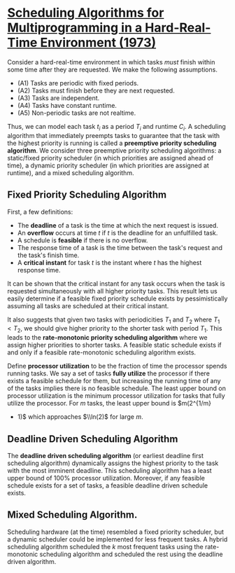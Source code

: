 # [Scheduling Algorithms for Multiprogramming in a Hard-Real-Time Environment (1973)](https://scholar.google.com/scholar?cluster=11972780054098474552&hl=en&as_sdt=0,5)
Consider a hard-real-time environment in which tasks *must* finish within some
time after they are requested. We make the following assumptions.

- (A1) Tasks are periodic with fixed periods.
- (A2) Tasks must finish before they are next requested.
- (A3) Tasks are independent.
- (A4) Tasks have constant runtime.
- (A5) Non-periodic tasks are not realtime.

Thus, we can model each task $t_i$ as a period $T_i$ and runtime $C_i$. A
scheduling algorithm that immediately preempts tasks to guarantee that the task
with the highest priority is running is called a **preemptive priority
scheduling algorithm**. We consider three preemptive priority scheduling
algorithms: a static/fixed priority scheduler (in which priorities are assigned
ahead of time), a dynamic priority scheduler (in which priorities are assigned
at runtime), and a mixed scheduling algorithm.

## Fixed Priority Scheduling Algorithm
First, a few definitions:

- The **deadline** of a task is the time at which the next request is issued.
- An **overflow** occurs at time $t$ if $t$ is the deadline for an unfulfilled
  task.
- A schedule is **feasible** if there is no overflow.
- The response time of a task is the time between the task's request and the
  task's finish time.
- A **critical instant** for task $t$ is the instant where $t$ has the highest
  response time.

It can be shown that the critical instant for any task occurs when the task is
requested simultaneously with all higher priority tasks. This result lets us
easily determine if a feasible fixed priority schedule exists by
pessimistically assuming all tasks are scheduled at their critical instant.

It also suggests that given two tasks with periodicities $T_1$ and $T_2$ where
$T_1 < T_2$, we should give higher priority to the shorter task with period
$T_1$.  This leads to the **rate-monotonic priority scheduling algorithm**
where we assign higher priorities to shorter tasks. A feasible static schedule
exists if and only if a feasible rate-monotonic scheduling algorithm exists.

Define **processor utilization** to be the fraction of time the processor
spends running tasks. We say a set of tasks **fully utilize** the processor if
there exists a feasible schedule for them, but increasing the running time of
any of the tasks implies there is no feasible schedule. The least upper bound
on processor utilization is the minimum processor utilization for tasks that
fully utilize the processor. For $m$ tasks, the least upper bound is $m(2^{1/m}
- 1)$ which approaches $\\ln(2)$ for large $m$.

## Deadline Driven Scheduling Algorithm
The **deadline driven scheduling algorithm** (or earliest deadline first
scheduling algorithm) dynamically assigns the highest priority to the task with
the most imminent deadline. This scheduling algorithm has a least upper bound
of 100% processor utilization. Moreover, if any feasible schedule exists for a
set of tasks, a feasible deadline driven schedule exists.

## Mixed Scheduling Algorithm.
Scheduling hardware (at the time) resembled a fixed priority scheduler, but a
dynamic scheduler could be implemented for less frequent tasks. A hybrid
scheduling algorithm scheduled the $k$ most frequent tasks using the
rate-monotonic scheduling algorithm and scheduled the rest using the deadline
driven algorithm.

<script type="text/javascript" async
  src="https://cdn.mathjax.org/mathjax/latest/MathJax.js?config=TeX-MML-AM_CHTML">
</script>
